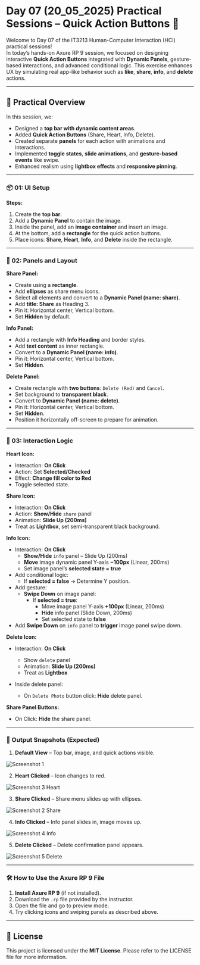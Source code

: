 # Day 07 (20_05_2025) Practical Sessions – Quick Action Buttons 🎯

Welcome to Day 07 of the IT3213 Human-Computer Interaction (HCI) practical sessions!  
In today’s hands-on Axure RP 9 session, we focused on designing interactive **Quick Action Buttons** integrated with **Dynamic Panels**, gesture-based interactions, and advanced conditional logic. This exercise enhances UX by simulating real app-like behavior such as **like**, **share**, **info**, and **delete** actions.

---

## 🚀 Practical Overview

In this session, we:

- Designed a **top bar with dynamic content areas**.
- Added **Quick Action Buttons** (Share, Heart, Info, Delete).
- Created separate **panels** for each action with animations and interactions.
- Implemented **toggle states**, **slide animations**, and **gesture-based events** like swipe.
- Enhanced realism using **lightbox effects** and **responsive pinning**.

---

### 📦 01: UI Setup

**Steps:**

1. Create the **top bar**.
2. Add a **Dynamic Panel** to contain the image.
3. Inside the panel, add an **image container** and insert an image.
4. At the bottom, add a **rectangle** for the quick action buttons.
5. Place icons: **Share**, **Heart**, **Info**, and **Delete** inside the rectangle.

---

### 🎨 02: Panels and Layout

**Share Panel:**
- Create using a **rectangle**.
- Add **ellipses** as share menu icons.
- Select all elements and convert to a **Dynamic Panel (name: share)**.
- Add **title: Share** as Heading 3.
- Pin it: Horizontal center, Vertical bottom.
- Set **Hidden** by default.

**Info Panel:**
- Add a rectangle with **Info Heading** and border styles.
- Add **text content** as inner rectangle.
- Convert to a **Dynamic Panel (name: info)**.
- Pin it: Horizontal center, Vertical bottom.
- Set **Hidden**.

**Delete Panel:**
- Create rectangle with **two buttons**: `Delete (Red)` and `Cancel`.
- Set background to **transparent black**.
- Convert to **Dynamic Panel (name: delete)**.
- Pin it: Horizontal center, Vertical bottom.
- Set **Hidden**.
- Position it horizontally off-screen to prepare for animation.

---

### 🧠 03: Interaction Logic

**Heart Icon:**
- Interaction: **On Click**
- Action: Set **Selected/Checked**
- Effect: **Change fill color to Red**
- Toggle selected state.

**Share Icon:**
- Interaction: **On Click**
- Action: **Show/Hide** `share` panel
- Animation: **Slide Up (200ms)**
- Treat as **Lightbox**, set semi-transparent black background.

**Info Icon:**
- Interaction: **On Click**
    - **Show/Hide** `info` panel – Slide Up (200ms)
    - **Move** image dynamic panel Y-axis **−100px** (Linear, 200ms)
    - Set image panel’s **selected state = true**
- Add conditional logic:
    - If **selected = false** → Determine Y position.
- Add gesture:
    - **Swipe Down** on image panel:
        - If **selected = true**:
            - Move image panel Y-axis **+100px** (Linear, 200ms)
            - **Hide** info panel (Slide Down, 200ms)
            - Set selected state to **false**
- Add **Swipe Down** on `info` panel to **trigger** image panel swipe down.

**Delete Icon:**
- Interaction: **On Click**
    - Show `delete` panel
    - Animation: **Slide Up (200ms)**
    - Treat as **Lightbox**

- Inside delete panel:
    - On `Delete Photo` button click: **Hide** delete panel.

**Share Panel Buttons:**
- On Click: **Hide** the share panel.

---

### 📸 Output Snapshots (Expected)

1. **Default View** – Top bar, image, and quick actions visible.

![Screenshot 1](https://github.com/user-attachments/assets/89ce4ca7-669b-4537-ae43-c4349045258e)

2. **Heart Clicked** – Icon changes to red.

![Screenshot 3 Heart](https://github.com/user-attachments/assets/38663a61-7ec9-4d82-9dc6-373c97424f74)

3. **Share Clicked** – Share menu slides up with ellipses.

![Screenshot 2 Share](https://github.com/user-attachments/assets/f60927ce-f9d1-4f68-b852-3dd9d8f0bb36)

4. **Info Clicked** – Info panel slides in, image moves up.

![Screenshot 4 Info](https://github.com/user-attachments/assets/e4ea0cde-6fb4-4307-9b52-1fed60fd1693)

5. **Delete Clicked** – Delete confirmation panel appears.

![Screenshot 5 Delete](https://github.com/user-attachments/assets/2ead1f62-f8b2-4b20-93ad-928f6876036e)


---

### 🛠️ How to Use the Axure RP 9 File

1. **Install Axure RP 9** (if not installed).
2. Download the `.rp` file provided by the instructor.
3. Open the file and go to preview mode.
4. Try clicking icons and swiping panels as described above.

---

## 📜 License

This project is licensed under the **MIT License**. Please refer to the LICENSE file for more information.
